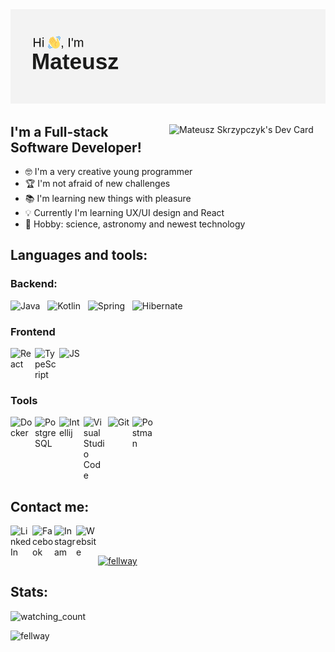 <img src="header.png" />
<div align="left">
    <a href="https://app.daily.dev/Fellway">
        <img
            align="right"
            src="https://api.daily.dev/devcards/e4e6ae60c15f4dbe93e43ace71e3c45d.png?r=giq"
            width="250"
            alt="Mateusz Skrzypczyk's Dev Card"
        />
    </a>
    <h2>I'm a Full-stack Software Developer!</h2>
    <ul>
        <li>🤓 I'm a very creative young programmer</li>
        <li>🏆 I'm not afraid of new challenges</li>
        <li>📚 I'm learning new things with pleasure</li>
        <li>💡 Currently I'm learning UX/UI design and React</li>
        <li>🚀 Hobby: science, astronomy and newest technology</li>
    </ul>
    <h2>Languages and tools:</h2>
    <h3>Backend:</h3>
    <div>
        <img
            alt="Java"
            width="35px"
            src="https://cdn.freebiesupply.com/logos/large/2x/java-14-logo-png-transparent.png"
        />
        &nbsp;
        <img
            alt="Kotlin"
            width="35px"
            src="https://upload.wikimedia.org/wikipedia/commons/thumb/0/06/Kotlin_Icon.svg/1200px-Kotlin_Icon.svg.png"
        />
        &nbsp;
        <img
            alt="Spring"
            width="35px"
            src="https://cdn.worldvectorlogo.com/logos/spring-3.svg"
        />
        &nbsp;
        <img
            alt="Hibernate"
            width="35px"
            src="https://cdn.worldvectorlogo.com/logos/hibernate.svg"
        />
    </div>
    <h3>Frontend</h3>
    <div style="display: flex">
        <img
            alt="React"
            width="35px"
            src="https://upload.wikimedia.org/wikipedia/commons/thumb/4/47/React.svg/1200px-React.svg.png"
        />
        &nbsp;
        <img
            alt="TypeScript"
            width="35px"
            src="https://cdn.iconscout.com/icon/free/png-256/typescript-1174965.png"
        />
        &nbsp;
        <img
            alt="JS"
            width="35px"
            src="https://upload.wikimedia.org/wikipedia/commons/thumb/9/99/Unofficial_JavaScript_logo_2.svg/1024px-Unofficial_JavaScript_logo_2.svg.png"
        />
    </div>
    <h3>Tools</h3>
    <div style="display: flex">
        <img
            alt="Docker"
            width="35px"
            src="https://icon-library.com/images/social_media_social_media_logo_docker-512.png"
        />
        &nbsp;
        <img
            alt="PostgreSQL"
            width="35px"
            src="https://cdn.iconscout.com/icon/free/png-512/postgresql-226047.png"
        />
        &nbsp;
        <img
            alt="Intellij"
            width="35px"
            src="https://images-wixmp-ed30a86b8c4ca887773594c2.wixmp.com/f/9b5e7dcc-db45-4acb-8078-4f1e40191fe1/dbfye6x-ee5cf816-da93-4428-8cc6-e388e0b45136.png?token=eyJ0eXAiOiJKV1QiLCJhbGciOiJIUzI1NiJ9.eyJzdWIiOiJ1cm46YXBwOiIsImlzcyI6InVybjphcHA6Iiwib2JqIjpbW3sicGF0aCI6IlwvZlwvOWI1ZTdkY2MtZGI0NS00YWNiLTgwNzgtNGYxZTQwMTkxZmUxXC9kYmZ5ZTZ4LWVlNWNmODE2LWRhOTMtNDQyOC04Y2M2LWUzODhlMGI0NTEzNi5wbmcifV1dLCJhdWQiOlsidXJuOnNlcnZpY2U6ZmlsZS5kb3dubG9hZCJdfQ._0zGB33NIE1jhC583GLDwygXr5jsMVwfCaEtBWtWNt0"
        />
        &nbsp;
        <img
            alt="Visual Studio Code"
            width="35px"
            src="https://cdn.worldvectorlogo.com/logos/visual-studio-code-1.svg"
        />
        &nbsp;
        <img
            alt="Git"
            width="35px"
            src="https://upload.wikimedia.org/wikipedia/commons/thumb/3/3f/Git_icon.svg/768px-Git_icon.svg.png"
        />
        &nbsp;
        <img
            alt="Postman"
            width="35px"
            src="https://user-images.githubusercontent.com/7853266/44114706-9c72dd08-9fd1-11e8-8d9d-6d9d651c75ad.png"
        />
    </div>
</div>
<h2>Contact me:</h2>
<a href="https://www.linkedin.com/in/mateusz-skrzypczyk/">
    <img
        align="left"
        alt="LinkedIn"
        width="35px"
        src="https://cdn.freebiesupply.com/logos/large/2x/linkedin-icon-logo-png-transparent.png"
    />
</a>
&nbsp;
<a href="https://www.facebook.com/mateusz.skrzypczyk.9">
    <img
        align="left"
        alt="Facebook"
        width="35px"
        src="https://www.edigitalagency.com.au/wp-content/uploads/Facebook-logo-blue-circle-large-transparent-png.png"
    />
</a>
&nbsp;
<a href="https://www.instagram.com/_matt.dev">
    <img
        align="left"
        alt="Instagram"
        width="35px"
        src="https://upload.wikimedia.org/wikipedia/commons/thumb/e/e7/Instagram_logo_2016.svg/768px-Instagram_logo_2016.svg.png"
    />
</a>

<a href="https://www.mskrzypczyk.dev">
    <img
        align="left"
        alt="Website"
        width="35px"
        src="https://www.freeiconspng.com/thumbs/website-icon/website-icon-11.png"
    />
</a>
<br />
<br />
  <p align="left" width="100%"> <a href="https://github.com/ryo-ma/github-profile-trophy"><img src="https://github-profile-trophy.vercel.app/?username=fellway&no-frame=true&no-bg=true" alt="fellway" /></a> </p>
<h2>Stats:</h2>
<img src="https://komarev.com/ghpvc/?username=fellway&color=brightgreen" alt="watching_count" />
<p>
    <img
        align="left"
        src="https://github-readme-stats.vercel.app/api/top-langs?username=fellway&show_icons=true&locale=en&layout=compact"
        alt="fellway"
    />
</p>
